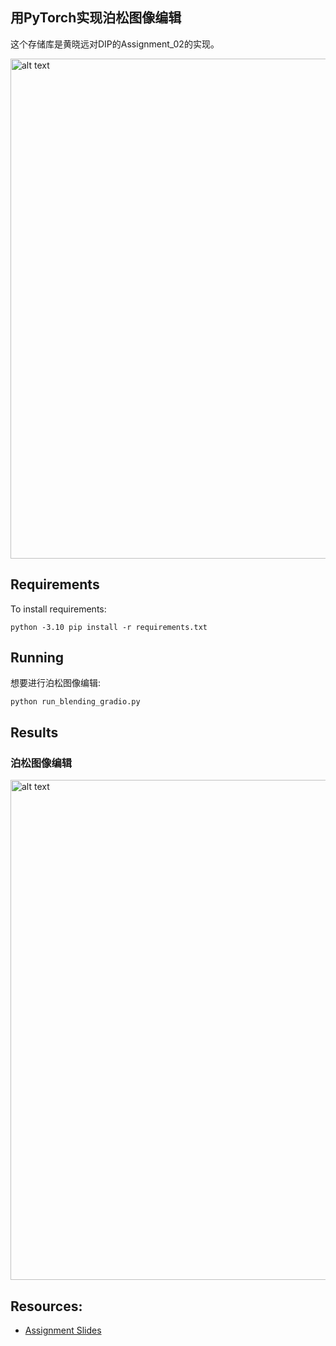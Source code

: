 
## 用PyTorch实现泊松图像编辑

这个存储库是黄晓远对DIP的Assignment_02的实现。

<img src="pics/p1.png" alt="alt text" width="800"> 

## Requirements

To install requirements:

```setup
python -3.10 pip install -r requirements.txt
```

## Running

想要进行泊松图像编辑:

```basic
python run_blending_gradio.py
```

## Results
### 泊松图像编辑
<img src="pics/demo.gif" alt="alt text" width="800">

## Resources:
- [Assignment Slides](https://rec.ustc.edu.cn/share/705bfa50-6e53-11ef-b955-bb76c0fede49)
